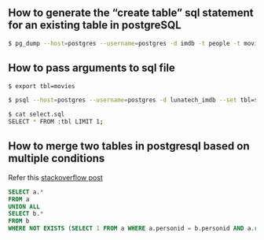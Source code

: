 ## How to generate the “create table” sql statement for an existing table in postgreSQL
```sh
$ pg_dump --host=postgres --username=postgres -d imdb -t people -t movies --schema-only > schemas.sql
```

## How to pass arguments to sql file
```sh
$ export tbl=movies

$ psql --host=postgres --username=postgres -d lunatech_imdb --set tbl=$tbl -f select.sql 

$ cat select.sql
SELECT * FROM :tbl LIMIT 1;
```

## How to merge two tables in postgresql based on multiple conditions
Refer this [stackoverflow post](https://stackoverflow.com/questions/68083122/how-to-merge-two-tables-in-postgresql-based-on-multiple-conditions)

```sql
SELECT a.*
FROM a
UNION ALL
SELECT b.*
FROM b
WHERE NOT EXISTS (SELECT 1 FROM a WHERE a.personid = b.personid AND a.role = b.role);
```

